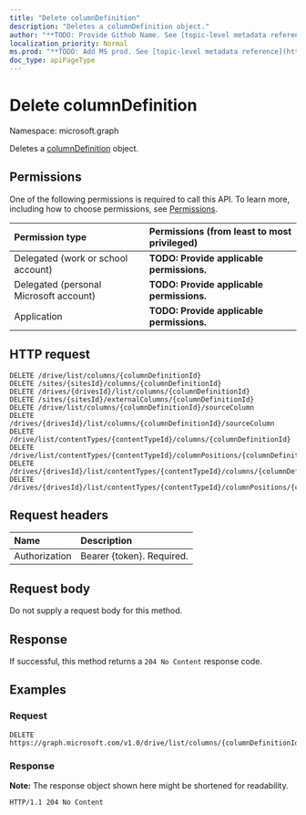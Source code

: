 ```yaml
---
title: "Delete columnDefinition"
description: "Deletes a columnDefinition object."
author: "**TODO: Provide Github Name. See [topic-level metadata reference](https://msgo.azurewebsites.net/add/document/guidelines/metadata.html#topic-level-metadata)**"
localization_priority: Normal
ms.prod: "**TODO: Add MS prod. See [topic-level metadata reference](https://msgo.azurewebsites.net/add/document/guidelines/metadata.html#topic-level-metadata)**"
doc_type: apiPageType
---
```


# Delete columnDefinition
Namespace: microsoft.graph



Deletes a [columnDefinition](../resources/columndefinition.md) object.

## Permissions
One of the following permissions is required to call this API. To learn more, including how to choose permissions, see [Permissions](/graph/permissions-reference).

|Permission type|Permissions (from least to most privileged)|
|:---|:---|
|Delegated (work or school account)|**TODO: Provide applicable permissions.**|
|Delegated (personal Microsoft account)|**TODO: Provide applicable permissions.**|
|Application|**TODO: Provide applicable permissions.**|

## HTTP request

<!-- {
  "blockType": "ignored"
}
-->
``` http
DELETE /drive/list/columns/{columnDefinitionId}
DELETE /sites/{sitesId}/columns/{columnDefinitionId}
DELETE /drives/{drivesId}/list/columns/{columnDefinitionId}
DELETE /sites/{sitesId}/externalColumns/{columnDefinitionId}
DELETE /drive/list/columns/{columnDefinitionId}/sourceColumn
DELETE /drives/{drivesId}/list/columns/{columnDefinitionId}/sourceColumn
DELETE /drive/list/contentTypes/{contentTypeId}/columns/{columnDefinitionId}
DELETE /drive/list/contentTypes/{contentTypeId}/columnPositions/{columnDefinitionId}
DELETE /drives/{drivesId}/list/contentTypes/{contentTypeId}/columns/{columnDefinitionId}
DELETE /drives/{drivesId}/list/contentTypes/{contentTypeId}/columnPositions/{columnDefinitionId}
```

## Request headers
|Name|Description|
|:---|:---|
|Authorization|Bearer {token}. Required.|

## Request body
Do not supply a request body for this method.

## Response

If successful, this method returns a `204 No Content` response code.

## Examples

### Request
<!-- {
  "blockType": "request",
  "name": "delete_columndefinition"
}
-->
``` http
DELETE https://graph.microsoft.com/v1.0/drive/list/columns/{columnDefinitionId}
```


### Response
**Note:** The response object shown here might be shortened for readability.
<!-- {
  "blockType": "response",
  "truncated": true
}
-->
``` http
HTTP/1.1 204 No Content
```

